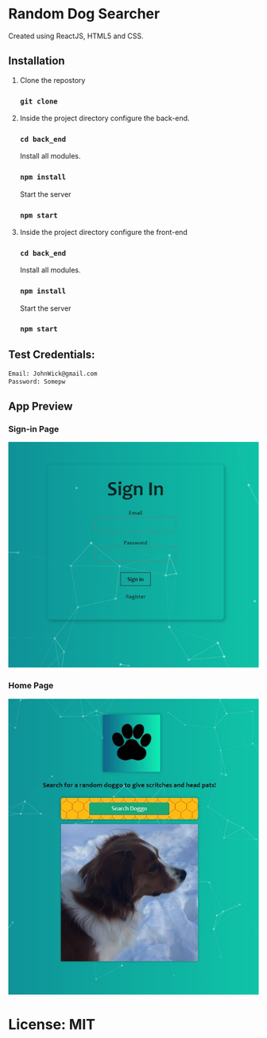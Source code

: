 # Random Dog Searcher

Created using ReactJS, HTML5 and CSS.

## Installation

1. Clone the repostory

    ### `git clone `

2. Inside the project directory configure the back-end.
   ### `cd back_end`
   Install all modules.
   ### `npm install`
   Start the server
   ### `npm start`
3. Inside the project directory configure the front-end
    ### `cd back_end`
    Install all modules.
    ### `npm install`
    Start the server
    ### `npm start`

## Test Credentials:
```
Email: JohnWick@gmail.com
Password: Somepw
```

## App Preview
### Sign-in Page
![Sign_in_image](./assets/sign_in.jpg)

### Home Page
![Home_page_image](./assets/doggo.jpg)

# License: MIT